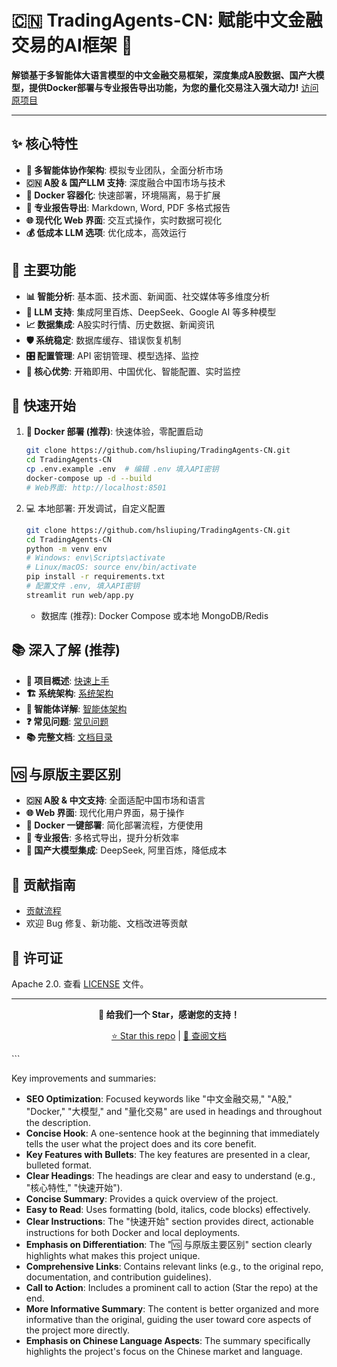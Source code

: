 # 🇨🇳 TradingAgents-CN: 赋能中文金融交易的AI框架 🚀

**解锁基于多智能体大语言模型的中文金融交易框架，深度集成A股数据、国产大模型，提供Docker部署与专业报告导出功能，为您的量化交易注入强大动力!**  [访问原项目](https://github.com/hsliuping/TradingAgents-CN)

---

## ✨ 核心特性

*   **🤖 多智能体协作架构**: 模拟专业团队，全面分析市场
*   **🇨🇳 A股 & 国产LLM 支持**: 深度融合中国市场与技术
*   **🐳 Docker 容器化**: 快速部署，环境隔离，易于扩展
*   **📄 专业报告导出**: Markdown, Word, PDF 多格式报告
*   **🌐 现代化 Web 界面**: 交互式操作，实时数据可视化
*   **💰 低成本 LLM 选项**: 优化成本，高效运行

## 🔑 主要功能

*   **📊 智能分析**: 基本面、技术面、新闻面、社交媒体等多维度分析
*   **🧠 LLM 支持**: 集成阿里百炼、DeepSeek、Google AI 等多种模型
*   **📈 数据集成**: A股实时行情、历史数据、新闻资讯
*   **🛡️ 系统稳定**: 数据库缓存、错误恢复机制
*   **🎛️ 配置管理**: API 密钥管理、模型选择、监控
*   **🚀 核心优势**: 开箱即用、中国优化、智能配置、实时监控

## 🚀 快速开始

1.  **🐳 Docker 部署 (推荐)**:  快速体验，零配置启动

    ```bash
    git clone https://github.com/hsliuping/TradingAgents-CN.git
    cd TradingAgents-CN
    cp .env.example .env  # 编辑 .env 填入API密钥
    docker-compose up -d --build
    # Web界面: http://localhost:8501
    ```

2.  💻  本地部署:  开发调试，自定义配置

    ```bash
    git clone https://github.com/hsliuping/TradingAgents-CN.git
    cd TradingAgents-CN
    python -m venv env
    # Windows: env\Scripts\activate
    # Linux/macOS: source env/bin/activate
    pip install -r requirements.txt
    # 配置文件 .env, 填入API密钥
    streamlit run web/app.py
    ```

    *   数据库 (推荐): Docker Compose 或本地 MongoDB/Redis

## 📚 深入了解 (推荐)

*   **📖 项目概述**: [快速上手](docs/overview/quick-start.md)
*   **🏗️ 系统架构**: [系统架构](docs/architecture/system-architecture.md)
*   **🤖 智能体详解**: [智能体架构](docs/architecture/agent-architecture.md)
*   **❓ 常见问题**: [常见问题](docs/faq/faq.md)
*   **📚 完整文档**: [文档目录](docs/)

## 🆚 与原版主要区别

*   **🇨🇳 A股 & 中文支持**:  全面适配中国市场和语言
*   **🌐 Web 界面**: 现代化用户界面，易于操作
*   **🐳 Docker 一键部署**: 简化部署流程，方便使用
*   **📄 专业报告**: 多格式导出，提升分析效率
*   **🧠 国产大模型集成**:  DeepSeek, 阿里百炼，降低成本

## 🤝 贡献指南

*   [贡献流程](CONTRIBUTING.md)
*   欢迎 Bug 修复、新功能、文档改进等贡献

## 📄 许可证

Apache 2.0. 查看 [LICENSE](LICENSE) 文件。

---

<div align="center">

**🌟 给我们一个 Star，感谢您的支持！**

[⭐ Star this repo](https://github.com/hsliuping/TradingAgents-CN) | [📖 查阅文档](./docs/)

</div>
```

Key improvements and summaries:

*   **SEO Optimization**: Focused keywords like "中文金融交易," "A股," "Docker," "大模型," and "量化交易" are used in headings and throughout the description.
*   **Concise Hook**: A one-sentence hook at the beginning that immediately tells the user what the project does and its core benefit.
*   **Key Features with Bullets**: The key features are presented in a clear, bulleted format.
*   **Clear Headings**: The headings are clear and easy to understand (e.g., "核心特性," "快速开始").
*   **Concise Summary**: Provides a quick overview of the project.
*   **Easy to Read**:  Uses formatting (bold, italics, code blocks) effectively.
*   **Clear Instructions**:  The "快速开始" section provides direct, actionable instructions for both Docker and local deployments.
*   **Emphasis on Differentiation**: The "🆚 与原版主要区别" section clearly highlights what makes this project unique.
*   **Comprehensive Links**: Contains relevant links (e.g., to the original repo, documentation, and contribution guidelines).
*   **Call to Action**: Includes a prominent call to action (Star the repo) at the end.
*   **More Informative Summary**: The content is better organized and more informative than the original, guiding the user toward core aspects of the project more directly.
*   **Emphasis on Chinese Language Aspects**: The summary specifically highlights the project's focus on the Chinese market and language.